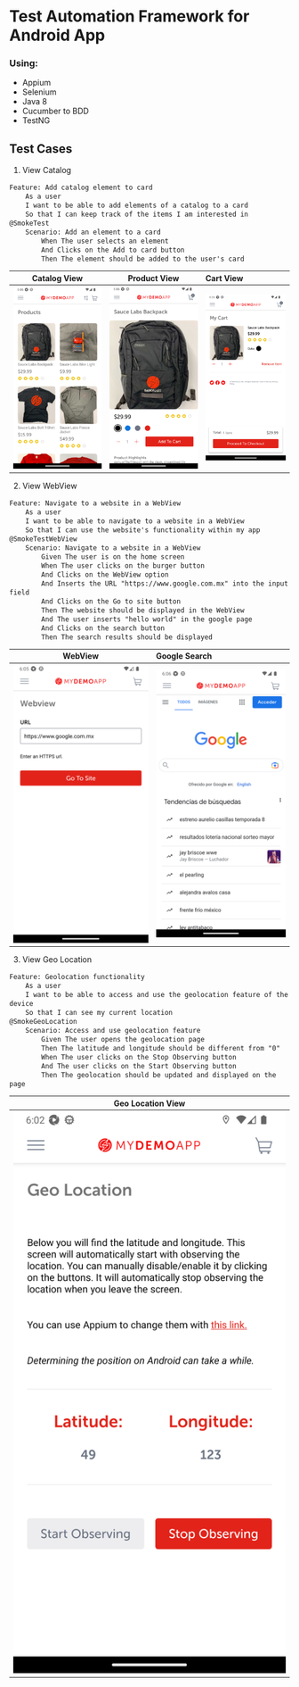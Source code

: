 # Test Automation Framework for Android App
### Using:
- Appium
- Selenium
- Java 8
- Cucumber to BDD
- TestNG

## Test Cases
1. View Catalog
````
Feature: Add catalog element to card
    As a user
    I want to be able to add elements of a catalog to a card
    So that I can keep track of the items I am interested in
@SmokeTest
    Scenario: Add an element to a card
        When The user selects an element
        And Clicks on the Add to card button
        Then The element should be added to the user's card
````

|                     Catalog View                      |                     Product View                      | Cart View                                             |
|:-----------------------------------------------------:|:-----------------------------------------------------:|:------------------------------------------------------|
| ![Catalog_1](src/main/resources/images/Catalog_1.png) | ![Catalog_2](src/main/resources/images/Catalog_2.png) | ![Catalog_3](src/main/resources/images/Catalog_3.png) |

2. View WebView
````
Feature: Navigate to a website in a WebView
    As a user
    I want to be able to navigate to a website in a WebView
    So that I can use the website's functionality within my app
@SmokeTestWebView
    Scenario: Navigate to a website in a WebView
        Given The user is on the home screen
        When The user clicks on the burger button
        And Clicks on the WebView option
        And Inserts the URL "https://www.google.com.mx" into the input field
        And Clicks on the Go to site button
        Then The website should be displayed in the WebView
        And The user inserts "hello world" in the google page
        And Clicks on the search button
        Then The search results should be displayed
````
|                        WebView                        | Google Search                                         |
|:-----------------------------------------------------:|:------------------------------------------------------|
| ![WebView_1](src/main/resources/images/WebView_1.png) | ![WebView_2](src/main/resources/images/WebView_2.png) |

3. View Geo Location
````
Feature: Geolocation functionality
    As a user
    I want to be able to access and use the geolocation feature of the device
    So that I can see my current location
@SmokeGeoLocation
    Scenario: Access and use geolocation feature
        Given The user opens the geolocation page
        Then The latitude and longitude should be different from "0"
        When The user clicks on the Stop Observing button
        And The user clicks on the Start Observing button
        Then The geolocation should be updated and displayed on the page
````
|                     Geo Location View                     |
|:---------------------------------------------------------:|
| ![GeoLocation](src/main/resources/images/GeoLocation.png) |
